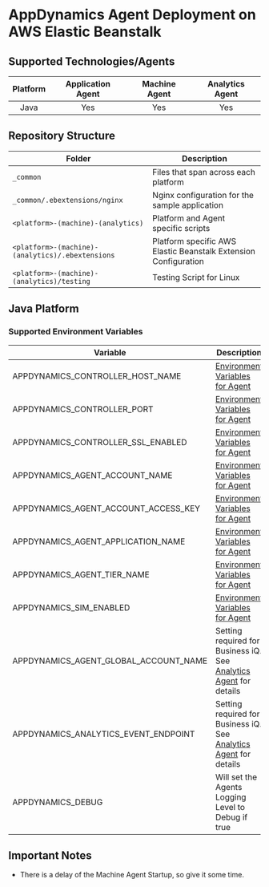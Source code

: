 # AppDynamics Agent Deployment on AWS Elastic Beanstalk
## Supported Technologies/Agents
| Platform | Application Agent | Machine Agent | Analytics Agent |
|:--------:|:-----------------:|:-------------:|:---------------:|
| Java     | Yes               | Yes           | Yes             |
## Repository Structure
| Folder                                           | Description                                                     |
|--------------------------------------------------|-----------------------------------------------------------------|
| `_common`                                        | Files that span across each platform                            |
| `_common/.ebextensions/nginx`                    | Nginx configuration for the sample application                  |
| `<platform>-(machine)-(analytics)`               | Platform and Agent specific scripts                             |
| `<platform>-(machine)-(analytics)/.ebextensions` | Platform specific AWS Elastic Beanstalk Extension Configuration |
| `<platform>-(machine)-(analytics)/testing`       | Testing Script for Linux                                        |
## Java Platform
### Supported Environment Variables
| Variable                              | Description                                                         | Required | Default   |
|---------------------------------------|---------------------------------------------------------------------|----------|-----------|
| APPDYNAMICS_CONTROLLER_HOST_NAME      | [Environment Variables for Agent]                                   | Yes      | N/A       |
| APPDYNAMICS_CONTROLLER_PORT           | [Environment Variables for Agent]                                   | Yes      | N/A       |
| APPDYNAMICS_CONTROLLER_SSL_ENABLED    | [Environment Variables for Agent]                                   | No       | false     |
| APPDYNAMICS_AGENT_ACCOUNT_NAME        | [Environment Variables for Agent]                                   | No       | customer1 |
| APPDYNAMICS_AGENT_ACCOUNT_ACCESS_KEY  | [Environment Variables for Agent]                                   | Yes      | N/A       |
| APPDYNAMICS_AGENT_APPLICATION_NAME    | [Environment Variables for Agent]                                   | Yes      | N/A       |
| APPDYNAMICS_AGENT_TIER_NAME           | [Environment Variables for Agent]                                   | No       | Env Name  |
| APPDYNAMICS_SIM_ENABLED               | [Environment Variables for Agent]                                   | No       | false     |
| APPDYNAMICS_AGENT_GLOBAL_ACCOUNT_NAME | Setting required for Business iQ. See [Analytics Agent] for details | No       | N/A       |
| APPDYNAMICS_ANALYTICS_EVENT_ENDPOINT  | Setting required for Business iQ. See [Analytics Agent] for details | No       | N/A       |
| APPDYNAMICS_DEBUG                     | Will set the Agents Logging Level to Debug if true                  | No       | N/A       |
## Important Notes
* There is a delay of the Machine Agent Startup, so give it some time.

[Environment Variables for Agent]: https://docs.appdynamics.com/display/latest/Use+Environment+Variables+for+Java+Agent+Settings
[Analytics Agent]: https://docs.appdynamics.com/display/latest/Installing+Agent-Side+Components#InstallingAgent-SideComponents-InstallAnalyticsAgentonLinux
